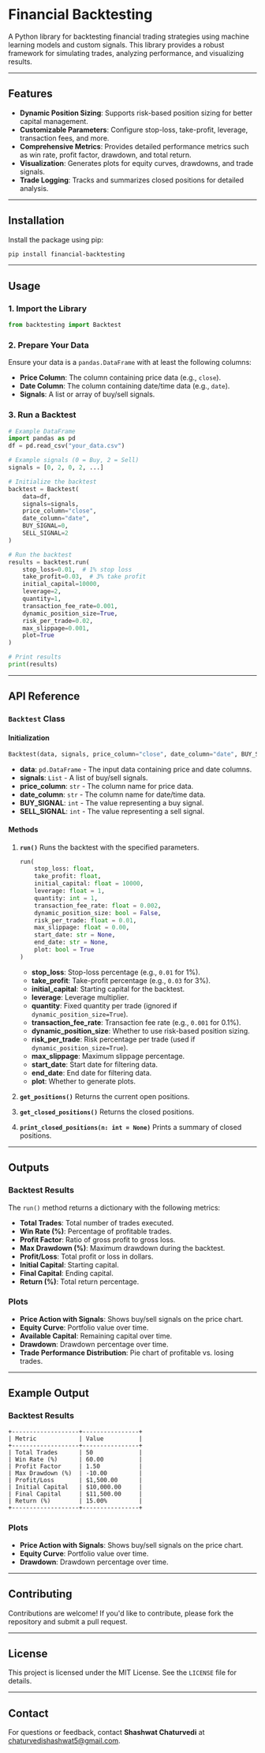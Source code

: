 # Financial Backtesting

A Python library for backtesting financial trading strategies using machine learning models and custom signals. This library provides a robust framework for simulating trades, analyzing performance, and visualizing results.

---

## Features

- **Dynamic Position Sizing**: Supports risk-based position sizing for better capital management.
- **Customizable Parameters**: Configure stop-loss, take-profit, leverage, transaction fees, and more.
- **Comprehensive Metrics**: Provides detailed performance metrics such as win rate, profit factor, drawdown, and total return.
- **Visualization**: Generates plots for equity curves, drawdowns, and trade signals.
- **Trade Logging**: Tracks and summarizes closed positions for detailed analysis.

---

## Installation

Install the package using pip:

```bash
pip install financial-backtesting
```

---

## Usage

### 1. **Import the Library**

```python
from backtesting import Backtest
```

### 2. **Prepare Your Data**

Ensure your data is a `pandas.DataFrame` with at least the following columns:
- **Price Column**: The column containing price data (e.g., `close`).
- **Date Column**: The column containing date/time data (e.g., `date`).
- **Signals**: A list or array of buy/sell signals.

### 3. **Run a Backtest**

```python
# Example DataFrame
import pandas as pd
df = pd.read_csv("your_data.csv")

# Example signals (0 = Buy, 2 = Sell)
signals = [0, 2, 0, 2, ...]

# Initialize the backtest
backtest = Backtest(
    data=df,
    signals=signals,
    price_column="close",
    date_column="date",
    BUY_SIGNAL=0,
    SELL_SIGNAL=2
)

# Run the backtest
results = backtest.run(
    stop_loss=0.01,  # 1% stop loss
    take_profit=0.03,  # 3% take profit
    initial_capital=10000,
    leverage=2,
    quantity=1,
    transaction_fee_rate=0.001,
    dynamic_position_size=True,
    risk_per_trade=0.02,
    max_slippage=0.001,
    plot=True
)

# Print results
print(results)
```

---

## API Reference

### `Backtest` Class

#### **Initialization**
```python
Backtest(data, signals, price_column="close", date_column="date", BUY_SIGNAL=0, SELL_SIGNAL=2)
```
- **data**: `pd.DataFrame` - The input data containing price and date columns.
- **signals**: `List` - A list of buy/sell signals.
- **price_column**: `str` - The column name for price data.
- **date_column**: `str` - The column name for date/time data.
- **BUY_SIGNAL**: `int` - The value representing a buy signal.
- **SELL_SIGNAL**: `int` - The value representing a sell signal.

#### **Methods**
1. **`run()`**
   Runs the backtest with the specified parameters.
   ```python
   run(
       stop_loss: float,
       take_profit: float,
       initial_capital: float = 10000,
       leverage: float = 1,
       quantity: int = 1,
       transaction_fee_rate: float = 0.002,
       dynamic_position_size: bool = False,
       risk_per_trade: float = 0.01,
       max_slippage: float = 0.00,
       start_date: str = None,
       end_date: str = None,
       plot: bool = True
   )
   ```
   - **stop_loss**: Stop-loss percentage (e.g., `0.01` for 1%).
   - **take_profit**: Take-profit percentage (e.g., `0.03` for 3%).
   - **initial_capital**: Starting capital for the backtest.
   - **leverage**: Leverage multiplier.
   - **quantity**: Fixed quantity per trade (ignored if `dynamic_position_size=True`).
   - **transaction_fee_rate**: Transaction fee rate (e.g., `0.001` for 0.1%).
   - **dynamic_position_size**: Whether to use risk-based position sizing.
   - **risk_per_trade**: Risk percentage per trade (used if `dynamic_position_size=True`).
   - **max_slippage**: Maximum slippage percentage.
   - **start_date**: Start date for filtering data.
   - **end_date**: End date for filtering data.
   - **plot**: Whether to generate plots.

2. **`get_positions()`**
   Returns the current open positions.

3. **`get_closed_positions()`**
   Returns the closed positions.

4. **`print_closed_positions(n: int = None)`**
   Prints a summary of closed positions.

---

## Outputs

### Backtest Results
The `run()` method returns a dictionary with the following metrics:
- **Total Trades**: Total number of trades executed.
- **Win Rate (%)**: Percentage of profitable trades.
- **Profit Factor**: Ratio of gross profit to gross loss.
- **Max Drawdown (%)**: Maximum drawdown during the backtest.
- **Profit/Loss**: Total profit or loss in dollars.
- **Initial Capital**: Starting capital.
- **Final Capital**: Ending capital.
- **Return (%)**: Total return percentage.

### Plots
- **Price Action with Signals**: Shows buy/sell signals on the price chart.
- **Equity Curve**: Portfolio value over time.
- **Available Capital**: Remaining capital over time.
- **Drawdown**: Drawdown percentage over time.
- **Trade Performance Distribution**: Pie chart of profitable vs. losing trades.

---

## Example Output

### Backtest Results
```plaintext
+-------------------+----------------+
| Metric            | Value          |
+-------------------+----------------+
| Total Trades      | 50             |
| Win Rate (%)      | 60.00          |
| Profit Factor     | 1.50           |
| Max Drawdown (%)  | -10.00         |
| Profit/Loss       | $1,500.00      |
| Initial Capital   | $10,000.00     |
| Final Capital     | $11,500.00     |
| Return (%)        | 15.00%         |
+-------------------+----------------+
```

### Plots
- **Price Action with Signals**: Shows buy/sell signals on the price chart.
- **Equity Curve**: Portfolio value over time.
- **Drawdown**: Drawdown percentage over time.

---

## Contributing

Contributions are welcome! If you'd like to contribute, please fork the repository and submit a pull request.

---

## License

This project is licensed under the MIT License. See the `LICENSE` file for details.

---

## Contact

For questions or feedback, contact **Shashwat Chaturvedi** at [chaturvedishashwat5@gmail.com](mailto:chaturvedishashwat5@gmail.com).
